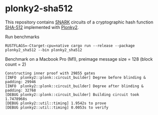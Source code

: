 # plonky2-sha512

This repository contains [SNARK](https://en.wikipedia.org/wiki/Non-interactive_zero-knowledge_proof) circuits of a
cryptographic hash function [SHA-512](https://en.wikipedia.org/wiki/SHA-2) implemented
with [Plonky2](https://github.com/mir-protocol/plonky2).

Run benchmarks

```console
RUSTFLAGS=-Ctarget-cpu=native cargo run --release --package plonky2_sha512 --bin plonky2_sha512
```

Benchmark on a Macbook Pro (M1), preimage message size = 128 (block count = 2)

```console
Constructing inner proof with 29855 gates
[INFO  plonky2::plonk::circuit_builder] Degree before blinding & padding: 29946
[INFO  plonky2::plonk::circuit_builder] Degree after blinding & padding: 32768
[DEBUG plonky2::plonk::circuit_builder] Building circuit took 1.7478968s
[DEBUG plonky2::util::timing] 1.9542s to prove
[DEBUG plonky2::util::timing] 0.0053s to verify
```
